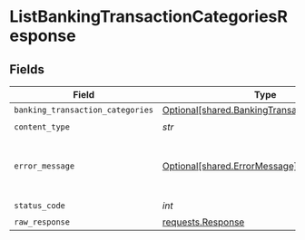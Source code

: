 # ListBankingTransactionCategoriesResponse


## Fields

| Field                                                                                                | Type                                                                                                 | Required                                                                                             | Description                                                                                          |
| ---------------------------------------------------------------------------------------------------- | ---------------------------------------------------------------------------------------------------- | ---------------------------------------------------------------------------------------------------- | ---------------------------------------------------------------------------------------------------- |
| `banking_transaction_categories`                                                                     | [Optional[shared.BankingTransactionCategories]](../../models/shared/bankingtransactioncategories.md) | :heavy_minus_sign:                                                                                   | Success                                                                                              |
| `content_type`                                                                                       | *str*                                                                                                | :heavy_check_mark:                                                                                   | N/A                                                                                                  |
| `error_message`                                                                                      | [Optional[shared.ErrorMessage]](../../models/shared/errormessage.md)                                 | :heavy_minus_sign:                                                                                   | Your `query` parameter was not correctly formed                                                      |
| `status_code`                                                                                        | *int*                                                                                                | :heavy_check_mark:                                                                                   | N/A                                                                                                  |
| `raw_response`                                                                                       | [requests.Response](https://requests.readthedocs.io/en/latest/api/#requests.Response)                | :heavy_minus_sign:                                                                                   | N/A                                                                                                  |
